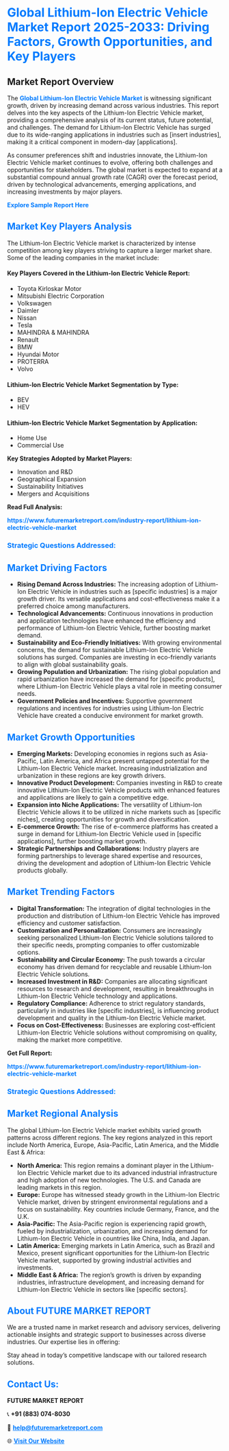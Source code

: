 <h1 style="color: #007BFF;">Global Lithium-Ion Electric Vehicle Market Report 2025-2033: Driving Factors, Growth Opportunities, and Key Players</h1>

<section id="overview">
<h2>Market Report Overview</h2>
<p>The <a href="https://www.futuremarketreport.com/industry-report/lithium-ion-electric-vehicle-market" style="color: #007BFF; text-decoration: none;"><strong>Global Lithium-Ion Electric Vehicle Market</strong></a> is witnessing significant growth, driven by increasing demand across various industries. This report delves into the key aspects of the Lithium-Ion Electric Vehicle market, providing a comprehensive analysis of its current status, future potential, and challenges. The demand for Lithium-Ion Electric Vehicle has surged due to its wide-ranging applications in industries such as [insert industries], making it a critical component in modern-day [applications].</p>
<p>As consumer preferences shift and industries innovate, the Lithium-Ion Electric Vehicle market continues to evolve, offering both challenges and opportunities for stakeholders. The global market is expected to expand at a substantial compound annual growth rate (CAGR) over the forecast period, driven by technological advancements, emerging applications, and increasing investments by major players.</p>
</section>

<section id="overview">
<p><a href="https://www.futuremarketreport.com/request-sample/reportId=26011" style="color: #007BFF; text-decoration: none;"><strong>Explore Sample Report Here</strong></a></p>
</section>

<section id="key-players">
<h2 style="color: #007BFF;">Market Key Players Analysis</h2>
<p>The Lithium-Ion Electric Vehicle market is characterized by intense competition among key players striving to capture a larger market share. Some of the leading companies in the market include:</p>
<h4>Key Players Covered in the Lithium-Ion Electric Vehicle Report:</h4>
<ul><li>Toyota Kirloskar Motor</li><li>Mitsubishi Electric Corporation</li><li>Volkswagen</li><li>Daimler</li><li>Nissan</li><li>Tesla</li><li>MAHINDRA &amp; MAHINDRA</li><li>Renault</li><li>BMW</li><li>Hyundai Motor</li><li>PROTERRA</li><li>Volvo</li></ul>
<h4>Lithium-Ion Electric Vehicle Market Segmentation by Type:</h4>
<ul><li>BEV</li><li>HEV</li></ul>

<h4>Lithium-Ion Electric Vehicle Market Segmentation by Application:</h4>
<ul><li>Home Use</li><li>Commercial Use</li></ul>
<p><strong>Key Strategies Adopted by Market Players:</strong></p>
<ul>
<li>Innovation and R&D</li>
<li>Geographical Expansion</li>
<li>Sustainability Initiatives</li>
<li>Mergers and Acquisitions</li>
</ul>
</section>

<section>
<p><strong>Read Full Analysis: </strong></p><a href="https://www.futuremarketreport.com/industry-report/lithium-ion-electric-vehicle-market" style="color: #007BFF; text-decoration: none;"><strong>https://www.futuremarketreport.com/industry-report/lithium-ion-electric-vehicle-market</strong></a>
<h3 style="color: #007BFF;">Strategic Questions Addressed:</h3>
</section>

<section id="driving-factors">
<h2 style="color: #007BFF;">Market Driving Factors</h2>
<ul>
<li><strong>Rising Demand Across Industries:</strong> The increasing adoption of Lithium-Ion Electric Vehicle in industries such as [specific industries] is a major growth driver. Its versatile applications and cost-effectiveness make it a preferred choice among manufacturers.</li>
<li><strong>Technological Advancements:</strong> Continuous innovations in production and application technologies have enhanced the efficiency and performance of Lithium-Ion Electric Vehicle, further boosting market demand.</li>
<li><strong>Sustainability and Eco-Friendly Initiatives:</strong> With growing environmental concerns, the demand for sustainable Lithium-Ion Electric Vehicle solutions has surged. Companies are investing in eco-friendly variants to align with global sustainability goals.</li>
<li><strong>Growing Population and Urbanization:</strong> The rising global population and rapid urbanization have increased the demand for [specific products], where Lithium-Ion Electric Vehicle plays a vital role in meeting consumer needs.</li>
<li><strong>Government Policies and Incentives:</strong> Supportive government regulations and incentives for industries using Lithium-Ion Electric Vehicle have created a conducive environment for market growth.</li>
</ul>
</section>

<section id="growth-opportunities">
<h2 style="color: #007BFF;">Market Growth Opportunities</h2>
<ul>
<li><strong>Emerging Markets:</strong> Developing economies in regions such as Asia-Pacific, Latin America, and Africa present untapped potential for the Lithium-Ion Electric Vehicle market. Increasing industrialization and urbanization in these regions are key growth drivers.</li>
<li><strong>Innovative Product Development:</strong> Companies investing in R&D to create innovative Lithium-Ion Electric Vehicle products with enhanced features and applications are likely to gain a competitive edge.</li>
<li><strong>Expansion into Niche Applications:</strong> The versatility of Lithium-Ion Electric Vehicle allows it to be utilized in niche markets such as [specific niches], creating opportunities for growth and diversification.</li>
<li><strong>E-commerce Growth:</strong> The rise of e-commerce platforms has created a surge in demand for Lithium-Ion Electric Vehicle used in [specific applications], further boosting market growth.</li>
<li><strong>Strategic Partnerships and Collaborations:</strong> Industry players are forming partnerships to leverage shared expertise and resources, driving the development and adoption of Lithium-Ion Electric Vehicle products globally.</li>
</ul>
</section>

<section id="trending-factors">
<h2 style="color: #007BFF;">Market Trending Factors</h2>
<ul>
<li><strong>Digital Transformation:</strong> The integration of digital technologies in the production and distribution of Lithium-Ion Electric Vehicle has improved efficiency and customer satisfaction.</li>
<li><strong>Customization and Personalization:</strong> Consumers are increasingly seeking personalized Lithium-Ion Electric Vehicle solutions tailored to their specific needs, prompting companies to offer customizable options.</li>
<li><strong>Sustainability and Circular Economy:</strong> The push towards a circular economy has driven demand for recyclable and reusable Lithium-Ion Electric Vehicle solutions.</li>
<li><strong>Increased Investment in R&D:</strong> Companies are allocating significant resources to research and development, resulting in breakthroughs in Lithium-Ion Electric Vehicle technology and applications.</li>
<li><strong>Regulatory Compliance:</strong> Adherence to strict regulatory standards, particularly in industries like [specific industries], is influencing product development and quality in the Lithium-Ion Electric Vehicle market.</li>
<li><strong>Focus on Cost-Effectiveness:</strong> Businesses are exploring cost-efficient Lithium-Ion Electric Vehicle solutions without compromising on quality, making the market more competitive.</li>
</ul>
</section>

<section>
<p><strong>Get Full Report: </strong></p><a href="https://www.futuremarketreport.com/industry-report/lithium-ion-electric-vehicle-market" style="color: #007BFF; text-decoration: none;"><strong>https://www.futuremarketreport.com/industry-report/lithium-ion-electric-vehicle-market</strong></a>
<h3 style="color: #007BFF;">Strategic Questions Addressed:</h3>
</section>


<section id="regional-analysis">
<h2 style="color: #007BFF;">Market Regional Analysis</h2>
<p>The global Lithium-Ion Electric Vehicle market exhibits varied growth patterns across different regions. The key regions analyzed in this report include North America, Europe, Asia-Pacific, Latin America, and the Middle East & Africa:</p>
<ul>
<li><strong>North America:</strong> This region remains a dominant player in the Lithium-Ion Electric Vehicle market due to its advanced industrial infrastructure and high adoption of new technologies. The U.S. and Canada are leading markets in this region.</li>
<li><strong>Europe:</strong> Europe has witnessed steady growth in the Lithium-Ion Electric Vehicle market, driven by stringent environmental regulations and a focus on sustainability. Key countries include Germany, France, and the U.K.</li>
<li><strong>Asia-Pacific:</strong> The Asia-Pacific region is experiencing rapid growth, fueled by industrialization, urbanization, and increasing demand for Lithium-Ion Electric Vehicle in countries like China, India, and Japan.</li>
<li><strong>Latin America:</strong> Emerging markets in Latin America, such as Brazil and Mexico, present significant opportunities for the Lithium-Ion Electric Vehicle market, supported by growing industrial activities and investments.</li>
<li><strong>Middle East & Africa:</strong> The region’s growth is driven by expanding industries, infrastructure development, and increasing demand for Lithium-Ion Electric Vehicle in sectors like [specific sectors].</li>
</ul>
</section>

<footer>
<h2 style="color: #007BFF;">About FUTURE MARKET REPORT</h2>
<p>We are a trusted name in market research and advisory services, delivering actionable insights and strategic support to businesses across diverse industries. Our expertise lies in offering:</p>

<p>Stay ahead in today’s competitive landscape with our tailored research solutions.</p>

<h2 style="color: #007BFF;">Contact Us:</h2>
<p><strong>FUTURE MARKET REPORT</strong></p>
<p>📞 <strong>+91 (883) 074-8030</strong></p>
<p>📧 <strong><a href="mailto:help@futuremarketreport.com" style="color: #007BFF;">help@futuremarketreport.com</a></strong></p>
<p>🌐 <strong><a href="https://www.futuremarketreport.com/" style="color: #007BFF;">Visit Our Website</a></strong></p>
</footer>